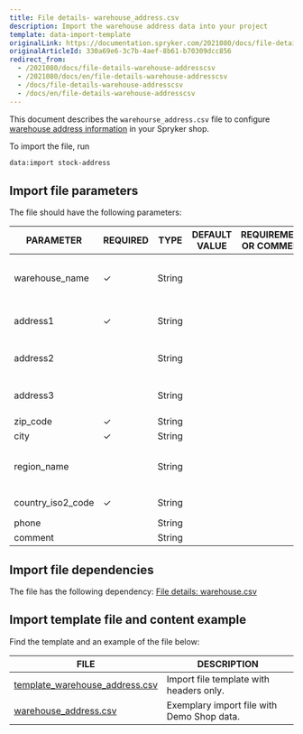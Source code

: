 ```yaml
---
title: File details- warehouse_address.csv
description: Import the warehouse address data into your project
template: data-import-template
originalLink: https://documentation.spryker.com/2021080/docs/file-details-warehouse-addresscsv
originalArticleId: 330a69e6-3c7b-4aef-8b61-b70309dcc856
redirect_from:
  - /2021080/docs/file-details-warehouse-addresscsv
  - /2021080/docs/en/file-details-warehouse-addresscsv
  - /docs/file-details-warehouse-addresscsv
  - /docs/en/file-details-warehouse-addresscsv
---
```


This document describes the `warehourse_address.csv` file to configure [warehouse address information](/docs/scos/user/features/{{page.version}}/inventory-management-feature-overview.html#defining-a-warehouse-address) in your Spryker shop.

To import the file, run

```Bash
data:import stock-address
```

## Import file parameters
The file should have the following parameters:


| PARAMETER | REQUIRED | TYPE | DEFAULT VALUE | REQUIREMENTS OR COMMENTS | DESCRIPTION |
| --- | --- | --- | --- | --- | --- |
| warehouse_name | &check; | String |  |  | Warehouse name from the [warehouse.csv](/docs/scos/dev/data-import/{{page.version}}/data-import-categories/commerce-setup/file-details-warehouse.csv.html) file |
| address1 | &check; | String |  |  | Warehouse address—first line |
| address2 |  | String |  |  | Warehouse address—second line |
| address3 |  | String |  |  | Warehouse address—third line |
| zip_code | &check; | String |  |  | Zipcode |
| city | &check; | String |  |  | City |
| region_name |  |String |  |  | Region name from the `spy_regionDB` table |
| country_iso2_code | &check; | String |  |  | ISO 2 country code |
| phone |  | String |  |  |Phone number |
| comment |  | String |  |  | Comment |

## Import file dependencies
The file has the following dependency:
[File details: warehouse.csv](/docs/scos/dev/data-import/{{page.version}}/data-import-categories/commerce-setup/file-details-warehouse-store.csv.html)

## Import template file and content example
Find the template and an example of the file below:


| FILE | DESCRIPTION |
| --- | --- |
|[ template_warehouse_address.csv](https://spryker.s3.eu-central-1.amazonaws.com/docs/Developer+Guide/Back-End/Data+Manipulation/Data+Ingestion/Data+Import/Data+Import+Categories/Commerce+Setup/Template%2Bwarehouse_address.csv) | Import file template with headers only. |
| [warehouse_address.csv](https://spryker.s3.eu-central-1.amazonaws.com/docs/Developer+Guide/Back-End/Data+Manipulation/Data+Ingestion/Data+Import/Data+Import+Categories/Commerce+Setup/warehouse_address.csv) | Exemplary import file with Demo Shop data. |

